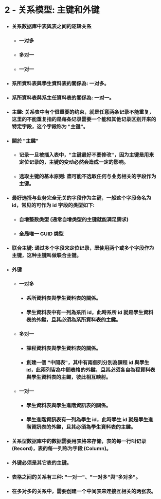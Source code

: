 2 - 关系模型: 主键和外键
=====
* ### 关系数据库中表與表之间的逻辑关系
    * ### 一对多
    * ### 多对一
    * ### 一对一
* ### 系所資料表與學生資料表的關係為: 一对多。
* ### 系所資料表與系主任資料表的關係為: 一对一。
* ### 主鍵: 关系表中有个很重要的约束，就是任意两条记录不能重复，这里的不能重复指的是每条记录需要一个能和其他记录区别开来的特定字段，这个字段称为 "主键"。
* ### 關於 "主鍵"
    * ### 记录一旦被插入表中，"主键最好不要修改"，因为主键是用来定位记录的，主键的变动必然会造成一定的影响。
    * ### 选取主键的基本原则: 盡可能不选取任何与业务相关的字段作为主键。
* ### 最好选择与业务完全无关的字段作为主键，一般这个字段命名为 id，常见的可作为 id 字段的类型如下:
    * ### 自增整数类型 (通常自增类型的主键就能满足需求)
    * ### 全局唯一 GUID 类型
* ### 联合主键: 通过多个字段来定位记录，既使用两个或多个字段作为主键，这种主键叫做联合主键。
* ### 外键
    * ### 一对多
        * ### 系所資料表與學生資料表的關係。
        * ### 學生資料表中有一列為系所 id，此時系所 id 就是學生資料表的外鍵，且其必須為系所資料表的主鍵。
    * ### 多对一
        * ### 課程資料表與學生資料表的關係。
        * ### 創建一個 "中間表"，其中有兩個列分別為課程 id 與學生 id，此兩列皆為中間表格的外鍵，且其必須各自為程資料表與學生資料表的主鍵，彼此相互映射。
    * ### 一对一
        * ### 學生資料表與學生進階資訊表的關係。
        * ### 學生進階資訊表有一列為學生 id，此時學生 id 就是學生進階資訊表的外鍵，且其必須為學生資料表的主鍵。
* ### 关系型数据库中的数据需要用表格来存储，表的每一行叫记录 (Record)，表的每一列称为字段 (Column)。
* ### 外键必须是其它表的主键。
* ### 表格之间的关系有三种: "一对一"、"一对多"與"多对多"。
* ### 在多对多的关系中，需要创建一个中间表来连接互相关的两张表。
<br />
